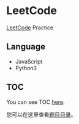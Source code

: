 # LeetCode

[LeetCode](https://leetcode-cn.com) Practice

## Language

- JavaScript
- Python3

## TOC

You can see TOC [here](./TOC.md).

您可以在这里查看[题目目录](./TOC.md)。